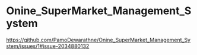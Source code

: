 # Onine_SuperMarket_Management_System
https://github.com/PamoDewarathne/Onine_SuperMarket_Management_System/issues/1#issue-2034880132
